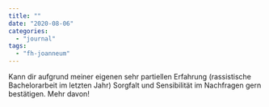 ```yaml
---
title: ""
date: "2020-08-06"
categories: 
  - "journal"
tags: 
  - "fh-joanneum"
---
```


Kann dir aufgrund meiner eigenen sehr partiellen Erfahrung (rassistische Bachelorarbeit im letzten Jahr) Sorgfalt und Sensibilität im Nachfragen gern bestätigen. Mehr davon!

